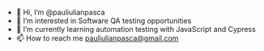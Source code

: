 - 👋 Hi, I’m @pauliulianpasca
- 👀 I’m interested in Software QA testing opportunities 
- 🌱 I’m currently learning automation testing with JavaScript and Cypress 
- 📫 How to reach me pauliulianpasca@gmail.com
  

<!---
pauliulianpasca/pauliulianpasca is a ✨ special ✨ repository because its `README.md` (this file) appears on your GitHub profile.
You can click the Preview link to take a look at your changes.
--->
